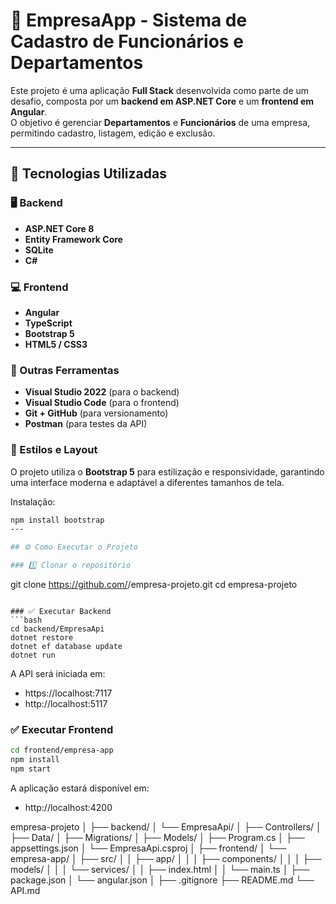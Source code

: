 # 🏢 EmpresaApp - Sistema de Cadastro de Funcionários e Departamentos

Este projeto é uma aplicação **Full Stack** desenvolvida como parte de um desafio, composta por um **backend em ASP.NET Core** e um **frontend em Angular**.  
O objetivo é gerenciar **Departamentos** e **Funcionários** de uma empresa, permitindo cadastro, listagem, edição e exclusão.

---

## 🚀 Tecnologias Utilizadas

### 🖥️ Backend
- **ASP.NET Core 8**
- **Entity Framework Core**
- **SQLite**
- **C#**

### 💻 Frontend
- **Angular**
- **TypeScript**
- **Bootstrap 5**
- **HTML5 / CSS3**

### 🔧 Outras Ferramentas
- **Visual Studio 2022** (para o backend)
- **Visual Studio Code** (para o frontend)
- **Git + GitHub** (para versionamento)
- **Postman** (para testes da API)

### 🎨 Estilos e Layout
O projeto utiliza o **Bootstrap 5** para estilização e responsividade, garantindo uma interface moderna e adaptável a diferentes tamanhos de tela.

Instalação:
```bash
npm install bootstrap
---

## ⚙️ Como Executar o Projeto

### 1️⃣ Clonar o repositório
```
git clone https://github.com/<seu-usuario>/empresa-projeto.git
cd empresa-projeto
```

### ✅ Executar Backend
```bash
cd backend/EmpresaApi
dotnet restore
dotnet ef database update
dotnet run
```
A API será iniciada em:

- https://localhost:7117
- http://localhost:5117

### ✅ Executar Frontend
```bash
cd frontend/empresa-app
npm install
npm start
```
A aplicação estará disponível em:
- http://localhost:4200

empresa-projeto
│
├── backend/
│   └── EmpresaApi/
│       ├── Controllers/
│       ├── Data/
│       ├── Migrations/
│       ├── Models/
│       ├── Program.cs
│       ├── appsettings.json
│       └── EmpresaApi.csproj
│
├── frontend/
│   └── empresa-app/
│       ├── src/
│       │   ├── app/
│       │   │   ├── components/
│       │   │   ├── models/
│       │   │   └── services/
│       │   ├── index.html
│       │   └── main.ts
│       ├── package.json
│       └── angular.json
│
├── .gitignore
├── README.md
└── API.md

